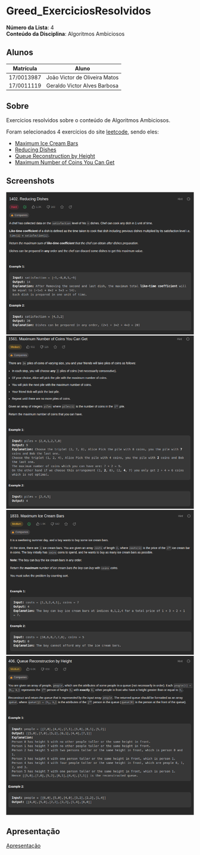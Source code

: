 # Greed_ExerciciosResolvidos

**Número da Lista**: 4<br>
**Conteúdo da Disciplina**: Algoritmos Ambiciosos<br>

## Alunos

| Matrícula  | Aluno                         |
| ---------- | ----------------------------- |
| 17/0013987 | João Victor de Oliveira Matos |
| 17/0011119 | Geraldo Victor Alves Barbosa  |

## Sobre

Exercicios resolvidos sobre o conteúdo de Algoritmos Ambiciosos.

Foram selecionados 4 exercícios do site [leetcode](https://leetcode.com/), sendo eles:

-   [Maximum Ice Cream Bars](https://leetcode.com/problems/maximum-ice-cream-bars/description/)
-   [Reducing Dishes](https://leetcode.com/problems/reducing-dishes/description/)
-   [Queue Reconstruction by Height](https://leetcode.com/problems/queue-reconstruction-by-height/description/)
-   [Maximum Number of Coins You Can Get](https://leetcode.com/problems/maximum-number-of-coins-you-can-get/)

## Screenshots

![Screenshot 1](assets/1402.png)
![Screenshot 1](assets/1561.png)
![Screenshot 1](assets/1833.png)
![Screenshot 1](assets/406.png)

## Apresentação

[Apresentação](assets/apresentacao.mp4)
